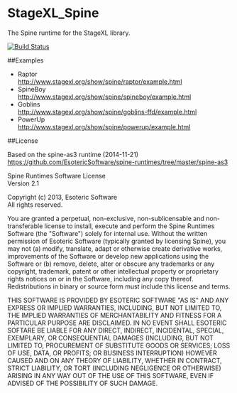 StageXL_Spine
=============

The Spine runtime for the StageXL library.

[![Build Status](https://drone.io/github.com/bp74/StageXL_Spine/status.png)](https://drone.io/github.com/bp74/StageXL_Spine/latest)

##Examples

* Raptor <br/><http://www.stagexl.org/show/spine/raptor/example.html>
* SpineBoy <br/><http://www.stagexl.org/show/spine/spineboy/example.html>
* Goblins <br/><http://www.stagexl.org/show/spine/goblins-ffd/example.html>
* PowerUp <br/><http://www.stagexl.org/show/spine/powerup/example.html>

##License

Based on the spine-as3 runtime (2014-11-21)  
<https://github.com/EsotericSoftware/spine-runtimes/tree/master/spine-as3>  
  
Spine Runtimes Software License   
Version 2.1  

Copyright (c) 2013, Esoteric Software    
All rights reserved.  
  
You are granted a perpetual, non-exclusive, non-sublicensable and
non-transferable license to install, execute and perform the Spine Runtimes
Software (the "Software") solely for internal use. Without the written
permission of Esoteric Software (typically granted by licensing Spine), you
may not (a) modify, translate, adapt or otherwise create derivative works,
improvements of the Software or develop new applications using the Software
or (b) remove, delete, alter or obscure any trademarks or any copyright,
trademark, patent or other intellectual property or proprietary rights
notices on or in the Software, including any copy thereof. Redistributions
in binary or source form must include this license and terms.   
  
THIS SOFTWARE IS PROVIDED BY ESOTERIC SOFTWARE "AS IS" AND ANY EXPRESS OR
IMPLIED WARRANTIES, INCLUDING, BUT NOT LIMITED TO, THE IMPLIED WARRANTIES OF
MERCHANTABILITY AND FITNESS FOR A PARTICULAR PURPOSE ARE DISCLAIMED. IN NO
EVENT SHALL ESOTERIC SOFTARE BE LIABLE FOR ANY DIRECT, INDIRECT, INCIDENTAL,
SPECIAL, EXEMPLARY, OR CONSEQUENTIAL DAMAGES (INCLUDING, BUT NOT LIMITED TO,
PROCUREMENT OF SUBSTITUTE GOODS OR SERVICES; LOSS OF USE, DATA, OR PROFITS;
OR BUSINESS INTERRUPTION) HOWEVER CAUSED AND ON ANY THEORY OF LIABILITY,
WHETHER IN CONTRACT, STRICT LIABILITY, OR TORT (INCLUDING NEGLIGENCE OR
OTHERWISE) ARISING IN ANY WAY OUT OF THE USE OF THIS SOFTWARE, EVEN IF
ADVISED OF THE POSSIBILITY OF SUCH DAMAGE.

